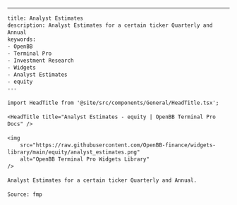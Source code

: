 ---
    title: Analyst Estimates
    description: Analyst Estimates for a certain ticker Quarterly and Annual
    keywords:
    - OpenBB
    - Terminal Pro
    - Investment Research
    - Widgets
    - Analyst Estimates
    - equity
    ---

    import HeadTitle from '@site/src/components/General/HeadTitle.tsx';

    <HeadTitle title="Analyst Estimates - equity | OpenBB Terminal Pro Docs" />

    <img
        src="https://raw.githubusercontent.com/OpenBB-finance/widgets-library/main/equity/analyst_estimates.png"
        alt="OpenBB Terminal Pro Widgets Library"
    />

    Analyst Estimates for a certain ticker Quarterly and Annual.

    Source: fmp
    
